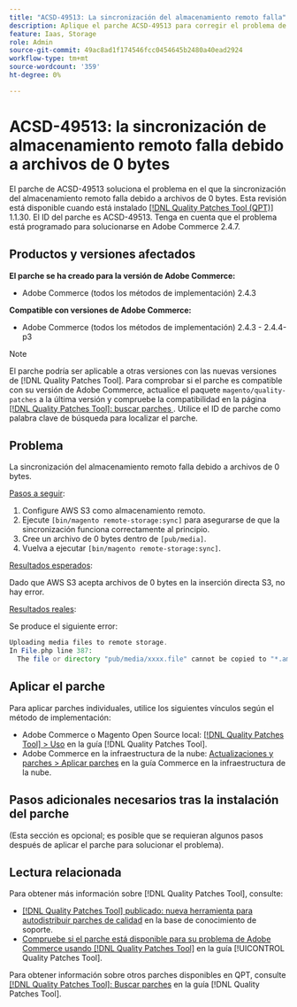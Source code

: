 ```yaml
---
title: "ACSD-49513: La sincronización del almacenamiento remoto falla"
description: Aplique el parche ACSD-49513 para corregir el problema de Adobe Commerce en el que la sincronización del almacenamiento remoto falla debido a archivos de 0 bytes.
feature: Iaas, Storage
role: Admin
source-git-commit: 49ac8ad1f174546fcc0454645b2480a40ead2924
workflow-type: tm+mt
source-wordcount: '359'
ht-degree: 0%

---
```


# ACSD-49513: la sincronización de almacenamiento remoto falla debido a archivos de 0 bytes

El parche de ACSD-49513 soluciona el problema en el que la sincronización del almacenamiento remoto falla debido a archivos de 0 bytes. Esta revisión está disponible cuando está instalado [[!DNL Quality Patches Tool (QPT)]](https://experienceleague.adobe.com/en/docs/commerce-knowledge-base/kb/announcements/commerce-announcements/magento-quality-patches-released-new-tool-to-self-serve-quality-patches) 1.1.30. El ID del parche es ACSD-49513. Tenga en cuenta que el problema está programado para solucionarse en Adobe Commerce 2.4.7.

## Productos y versiones afectados

**El parche se ha creado para la versión de Adobe Commerce:**

* Adobe Commerce (todos los métodos de implementación) 2.4.3

**Compatible con versiones de Adobe Commerce:**

* Adobe Commerce (todos los métodos de implementación) 2.4.3 - 2.4.4-p3

>[!NOTE]
>
>El parche podría ser aplicable a otras versiones con las nuevas versiones de [!DNL Quality Patches Tool]. Para comprobar si el parche es compatible con su versión de Adobe Commerce, actualice el paquete `magento/quality-patches` a la última versión y compruebe la compatibilidad en la página [[!DNL Quality Patches Tool]: buscar parches ](https://experienceleague.adobe.com/tools/commerce-quality-patches/index.html). Utilice el ID de parche como palabra clave de búsqueda para localizar el parche.

## Problema

La sincronización del almacenamiento remoto falla debido a archivos de 0 bytes.

<u>Pasos a seguir</u>:

1. Configure AWS S3 como almacenamiento remoto.
1. Ejecute `[bin/magento remote-storage:sync]` para asegurarse de que la sincronización funciona correctamente al principio.
1. Cree un archivo de 0 bytes dentro de `[pub/media]`.
1. Vuelva a ejecutar `[bin/magento remote-storage:sync]`.

<u>Resultados esperados</u>:

Dado que AWS S3 acepta archivos de 0 bytes en la inserción directa S3, no hay error.

<u>Resultados reales</u>:

Se produce el siguiente error:

```PHP
Uploading media files to remote storage.
In File.php line 387:
  The file or directory "pub/media/xxxx.file" cannot be copied to "*.amazonaws.com/media/xxxx.file"
```

## Aplicar el parche

Para aplicar parches individuales, utilice los siguientes vínculos según el método de implementación:

* Adobe Commerce o Magento Open Source local: [[!DNL Quality Patches Tool] > Uso](https://experienceleague.adobe.com/docs/commerce-operations/tools/quality-patches-tool/usage.html) en la guía [!DNL Quality Patches Tool].
* Adobe Commerce en la infraestructura de la nube: [Actualizaciones y parches > Aplicar parches](https://experienceleague.adobe.com/docs/commerce-cloud-service/user-guide/develop/upgrade/apply-patches.html) en la guía Commerce en la infraestructura de la nube.

## Pasos adicionales necesarios tras la instalación del parche

(Esta sección es opcional; es posible que se requieran algunos pasos después de aplicar el parche para solucionar el problema). 

## Lectura relacionada

Para obtener más información sobre [!DNL Quality Patches Tool], consulte:

* [[!DNL Quality Patches Tool] publicado: nueva herramienta para autodistribuir parches de calidad](https://experienceleague.adobe.com/en/docs/commerce-knowledge-base/kb/announcements/commerce-announcements/magento-quality-patches-released-new-tool-to-self-serve-quality-patches) en la base de conocimiento de soporte.
* [Compruebe si el parche está disponible para su problema de Adobe Commerce usando [!DNL Quality Patches Tool]](/help/tools/quality-patches-tool/patches-available-in-qpt/check-patch-for-magento-issue-with-magento-quality-patches.md) en la guía [!UICONTROL Quality Patches Tool].


Para obtener información sobre otros parches disponibles en QPT, consulte [[!DNL Quality Patches Tool]: Buscar parches](https://experienceleague.adobe.com/tools/commerce-quality-patches/index.html) en la guía [!DNL Quality Patches Tool].
